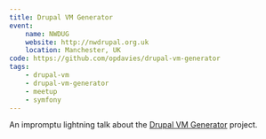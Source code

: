 ```yaml
---
title: Drupal VM Generator
event:
    name: NWDUG
    website: http://nwdrupal.org.uk
    location: Manchester, UK
code: https://github.com/opdavies/drupal-vm-generator
tags:
    - drupal-vm
    - drupal-vm-generator
    - meetup
    - symfony
---
```

An impromptu lightning talk about the [Drupal VM Generator][0] project.

[0]: https://github.com/opdavies/drupal-vm-generator
